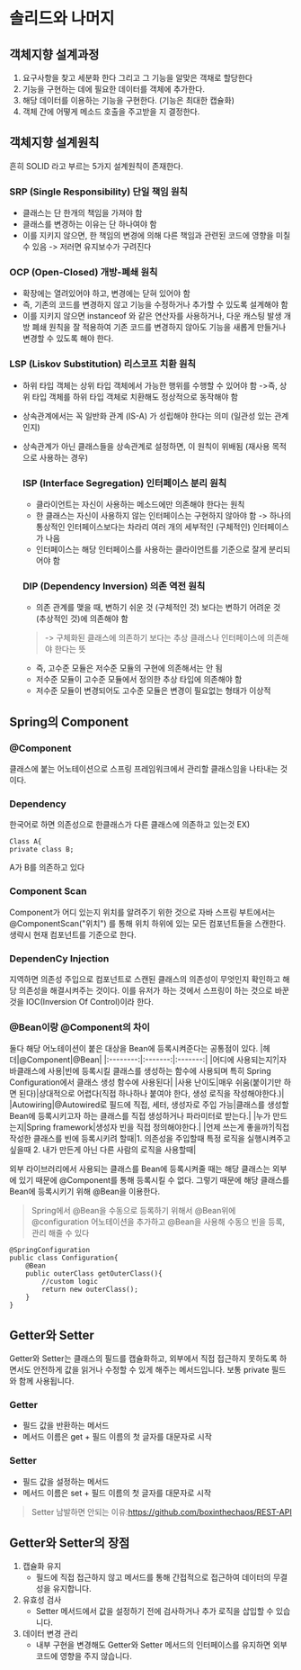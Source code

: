 # 솔리드와 나머지
## 객체지향 설계과정
1. 요구사항을 찾고 세분화 한다 그리고 그 기능을 알맞은 객채로 할당한다
2. 기능을 구현하는 데에 필요한 데이터를 객체에 추가한다. 
3. 해당 데이터를 이용하는 기능을 구현한다. (기능은 최대한 캡슐화)
4. 객체 간에 어떻게 메소드 호출을 주고받을 지 결정한다.

## 객체지향 설계원칙
흔히 SOLID 라고 부르는 5가지 설계원칙이 존재한다.
### SRP (Single Responsibility) 단일 책임 원칙
- 클래스는 단 한개의 책임을 가져야 함
- 클래스를 변경하는 이유는 단 하나여야 함
- 이를 지키지 않으면, 한 책임의 변경에 의해 다른 책임과 관련된 코드에 영향을 미칠 수 있음 -> 저러면 유지보수가 구려진다

### OCP (Open-Closed) 개방-폐쇄 원칙
- 확장에는 열려있어야 하고, 변경에는 닫혀 있어야 함
- 즉, 기존의 코드를 변경하지 않고 기능을 수정하거나 추가할 수 있도록 설계해야 함
- 이를 지키지 않으면 instanceof 와 같은 연산자를 사용하거나, 다운 캐스팅 발생
개방 폐쇄 원칙을 잘 적용하여 기존 코드를 변경하지 않아도 기능을 새롭게 만들거나 변경할 수 있도록 해야 한다.

### LSP (Liskov Substitution) 리스코프 치환 원칙
- 하위 타입 객체는 상위 타입 객체에서 가능한 행위를 수행할 수 있어야 함
->즉, 상위 타입 객체를 하위 타입 객체로 치환해도 정상적으로 동작해야 함
- 상속관계에서는 꼭 일반화 관계 (IS-A) 가 성립해야 한다는 의미 (일관성 있는 관계인지)
- 상속관계가 아닌 클래스들을 상속관계로 설정하면, 이 원칙이 위배됨 (재사용 목적으로 사용하는 경우)

  ### ISP (Interface Segregation) 인터페이스 분리 원칙
  - 클라이언트는 자신이 사용하는 메소드에만 의존해야 한다는 원칙
  - 한 클래스는 자신이 사용하지 않는 인터페이스는 구현하지 않아야 함
  -> 하나의 통상적인 인터페이스보다는 차라리 여러 개의 세부적인 (구체적인) 인터페이스가 나음
  - 인터페이스는 해당 인터페이스를 사용하는 클라이언트를 기준으로 잘게 분리되어야 함
 
  ### DIP (Dependency Inversion) 의존 역전 원칙
  - 의존 관계를 맺을 때, 변하기 쉬운 것 (구체적인 것) 보다는 변하기 어려운 것 (추상적인 것)에 의존해야 함
  > -> 구체화된 클래스에 의존하기 보다는 추상 클래스나 인터페이스에 의존해야 한다는 뜻
  - 즉, 고수준 모듈은 저수준 모듈의 구현에 의존해서는 안 됨
  - 저수준 모듈이 고수준 모듈에서 정의한 추상 타입에 의존해야 함
  - 저수준 모듈이 변경되어도 고수준 모듈은 변경이 필요없는 형태가 이상적
  
## Spring의 Component
  
### @Component
클래스에 붙는 어노테이션으로 스프링 프레임워크에서 관리할 클래스임을 나타내는 것이다.

### Dependency
한국어로 하면 의존성으로 한클래스가 다른 클래스에 의존하고 있는것
EX)
```
Class A{
private class B;
```
A가 B를 의존하고 있다

### Component Scan
Component가 어디 있는지 위치를 알려주기 위한 것으로 자바 스프링 부트에서는 @ComponentScan("위치") 를 통해 위치 하위에 있는 모든 컴포넌트들을 스캔한다.
생략시 현재 컴포넌트를 기준으로 한다.

### DependenCy Injection
지역하면 의존성 주입으로 컴포넌트로 스캔된 클래스의 의존성이 무엇인지 확인하고 해당 의존성을 해결시켜주는 것이다. 이를 유저가 하는 것에서 스프링이 하는 것으로 바꾼 것을 IOC(Inversion Of Control)이라 한다.

### @Bean이랑 @Component의 차이
둘다 해당 어노테이션이 붙은 대상을 Bean에 등록시켜준다는 공통점이 있다.
|헤더|@Component|@Bean|
|:--------:|:-------:|:-------:|
|어디에 사용되는지?|자바클래스에 사용|빈에 등록시킬 클래스를 생성하는 함수에 사용되며 특히 Spring Configuration에서 클래스 생성 함수에 사용된다|
|사용 난이도|매우 쉬움(붙이기만 하면 된다)|상대적으로 어렵다(직접 하나하나 붙여야 한다, 생성 로직을 작성해야한다.)|
|Autowiring|@Autowired로 필드에 직접, 세터, 생성자로 주입 가능|클래스를 생성할 Bean에 등록시키고자 하는 클래스를 직접 생성하거나 파라미터로 받는다.|
|누가 만드는지|Spring framework|생성자 빈을 직접 정의해야한다.|
|언제 쓰는게 좋을까?|직접 작성한 클래스를 빈에 등록시키려 할때|1. 의존성을 주입할때 특정 로직을 실행시켜주고 싶을때 2. 내가 만든게 아닌 다른 사람의 로직을 사용할때|

외부 라이브러리에서 사용되는 클래스를 Bean에 등록시켜줄 때는 해당 클래스는 외부에 있기 때문에 @Component를 통해 등록시킬 수 없다. 그렇기 때문에 해당 클래스를 Bean에 등록시키기 위해 @Bean을 이용한다.
> Spring에서 @Bean을 수동으로 등록하기 위해서 @Bean위에 @configuration 어노테이션을 추가하고 @Bean을 사용해 수동으 빈을 등록, 관리 해줄 수 있다
```
@SpringConfiguration
public class Configuration{
	@Bean
    public outerClass getOuterClass(){
    	//custom logic
    	return new outerClass();
    }
}
```

## Getter와 Setter
Getter와 Setter는 클래스의 필드를 캡슐화하고, 외부에서 직접 접근하지 못하도록 하면서도 안전하게 값을 읽거나 수정할 수 있게 해주는 메서드입니다. 보통 private 필드와 함께 사용됩니다.

### Getter
- 필드 값을 반환하는 메서드
- 메서드 이름은 get + 필드 이름의 첫 글자를 대문자로 시작

### Setter
- 필드 값을 설정하는 메서드
- 메서드 이름은 set + 필드 이름의 첫 글자를 대문자로 시작
> Setter 남발하면 안되는 이유:https://github.com/boxinthechaos/REST-API

## Getter와 Setter의 장점
1. 캡슐화 유지
   - 필드에 직접 접근하지 않고 메서드를 통해 간접적으로 접근하여 데이터의 무결성을 유지합니다.
2. 유효성 검사
   - Setter 메서드에서 값을 설정하기 전에 검사하거나 추가 로직을 삽입할 수 있습니다.
3. 데이터 변경 관리
   - 내부 구현을 변경해도 Getter와 Setter 메서드의 인터페이스를 유지하면 외부 코드에 영향을 주지 않습니다.

